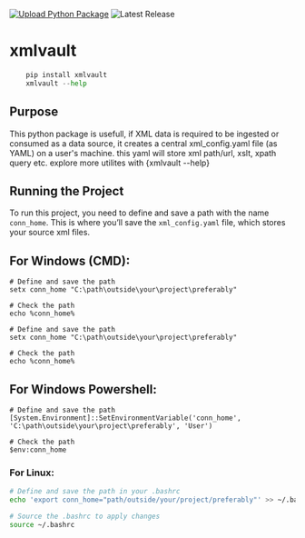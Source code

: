 
[![Upload Python Package](https://github.com/ankit48365/xmlvault/actions/workflows/python-publish.yml/badge.svg)](https://github.com/ankit48365/xmlvault/actions/workflows/python-publish.yml)
![Latest Release](https://img.shields.io/badge/release-v0.0.1-blue)

# xmlvault

```python
    pip install xmlvault
    xmlvault --help

```    

## Purpose

This python package is usefull, if XML data is required to be ingested or consumed as a data source, it creates a central xml_config.yaml file (as YAML) on a user's machine. this yaml will store xml path/url, xslt, xpath query etc. explore more utilites with {xmlvault --help}

## Running the Project

To run this project, you need to define and save a path with the name `conn_home`. This is where you’ll save the `xml_config.yaml` file, which stores your source xml files.

## For Windows (CMD):

```
# Define and save the path
setx conn_home "C:\path\outside\your\project\preferably"

# Check the path
echo %conn_home%

# Define and save the path
setx conn_home "C:\path\outside\your\project\preferably"

# Check the path
echo %conn_home%
```
## For Windows Powershell:

```
# Define and save the path
[System.Environment]::SetEnvironmentVariable('conn_home', 'C:\path\outside\your\project\preferably', 'User')

# Check the path
$env:conn_home
```

### For Linux:

```bash
# Define and save the path in your .bashrc
echo 'export conn_home="path/outside/your/project/preferably"' >> ~/.bashrc

# Source the .bashrc to apply changes
source ~/.bashrc
```
